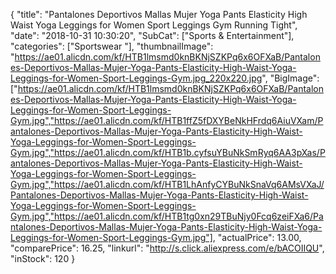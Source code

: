 {
	"title": "Pantalones Deportivos Mallas Mujer Yoga Pants  Elasticity High Waist Yoga Leggings for Women Sport Leggings  Gym Running Tight",
	"date": "2018-10-31 10:30:20",
	"SubCat": ["Sports & Entertainment"],
	"categories": ["Sportswear "],
	"thumbnailImage": "https://ae01.alicdn.com/kf/HTB1lmsmd0knBKNjSZKPq6x6OFXaB/Pantalones-Deportivos-Mallas-Mujer-Yoga-Pants-Elasticity-High-Waist-Yoga-Leggings-for-Women-Sport-Leggings-Gym.jpg_220x220.jpg",
	"BigImage": ["https://ae01.alicdn.com/kf/HTB1lmsmd0knBKNjSZKPq6x6OFXaB/Pantalones-Deportivos-Mallas-Mujer-Yoga-Pants-Elasticity-High-Waist-Yoga-Leggings-for-Women-Sport-Leggings-Gym.jpg","https://ae01.alicdn.com/kf/HTB1ffZ5fDXYBeNkHFrdq6AiuVXam/Pantalones-Deportivos-Mallas-Mujer-Yoga-Pants-Elasticity-High-Waist-Yoga-Leggings-for-Women-Sport-Leggings-Gym.jpg","https://ae01.alicdn.com/kf/HTB1b.cyfsuYBuNkSmRyq6AA3pXas/Pantalones-Deportivos-Mallas-Mujer-Yoga-Pants-Elasticity-High-Waist-Yoga-Leggings-for-Women-Sport-Leggings-Gym.jpg","https://ae01.alicdn.com/kf/HTB1LhAnfyCYBuNkSnaVq6AMsVXaJ/Pantalones-Deportivos-Mallas-Mujer-Yoga-Pants-Elasticity-High-Waist-Yoga-Leggings-for-Women-Sport-Leggings-Gym.jpg","https://ae01.alicdn.com/kf/HTB1tg0xn29TBuNjy0Fcq6zeiFXa6/Pantalones-Deportivos-Mallas-Mujer-Yoga-Pants-Elasticity-High-Waist-Yoga-Leggings-for-Women-Sport-Leggings-Gym.jpg"],
	"actualPrice": 13.00,
	"comparePrice": 16.25,
	"linkurl": "http://s.click.aliexpress.com/e/bACOIIQU",
	"inStock": 120
}

